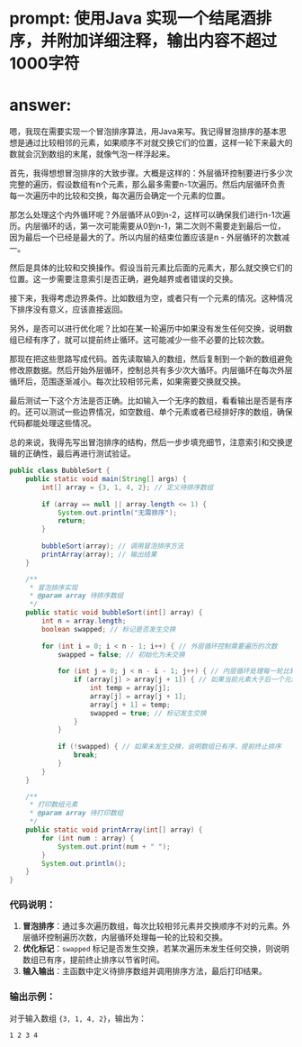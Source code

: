 # prompt: 使用Java 实现一个结尾酒排序，并附加详细注释，输出内容不超过1000字符
# answer: 
 <think>
嗯，我现在需要实现一个冒泡排序算法，用Java来写。我记得冒泡排序的基本思想是通过比较相邻的元素，如果顺序不对就交换它们的位置，这样一轮下来最大的数就会沉到数组的末尾，就像气泡一样浮起来。

首先，我得想想冒泡排序的大致步骤。大概是这样的：外层循环控制要进行多少次完整的遍历，假设数组有n个元素，那么最多需要n-1次遍历。然后内层循环负责每一次遍历中的比较和交换，每次遍历会确定一个元素的位置。

那怎么处理这个内外循环呢？外层循环从0到n-2，这样可以确保我们进行n-1次遍历。内层循环的话，第一次可能需要从0到n-1，第二次则不需要走到最后一位，因为最后一个已经是最大的了。所以内层的结束位置应该是n - 外层循环的次数减一。

然后是具体的比较和交换操作。假设当前元素比后面的元素大，那么就交换它们的位置。这一步需要注意索引是否正确，避免越界或者错误的交换。

接下来，我得考虑边界条件。比如数组为空，或者只有一个元素的情况。这种情况下排序没有意义，应该直接返回。

另外，是否可以进行优化呢？比如在某一轮遍历中如果没有发生任何交换，说明数组已经有序了，就可以提前终止循环。这可能减少一些不必要的比较次数。

那现在把这些思路写成代码。首先读取输入的数组，然后复制到一个新的数组避免修改原数据。然后开始外层循环，控制总共有多少次大循环。内层循环在每次外层循环后，范围逐渐减小。每次比较相邻元素，如果需要交换就交换。

最后测试一下这个方法是否正确。比如输入一个无序的数组，看看输出是否是有序的。还可以测试一些边界情况，如空数组、单个元素或者已经排好序的数组，确保代码都能处理这些情况。

总的来说，我得先写出冒泡排序的结构，然后一步步填充细节，注意索引和交换逻辑的正确性，最后再进行测试验证。
</think>

```java
public class BubbleSort {
    public static void main(String[] args) {
        int[] array = {3, 1, 4, 2}; // 定义待排序数组
        
        if (array == null || array.length <= 1) {
            System.out.println("无需排序");
            return;
        }
        
        bubbleSort(array); // 调用冒泡排序方法
        printArray(array); // 输出结果
    }

    /**
     * 冒泡排序实现
     * @param array 待排序数组
     */
    public static void bubbleSort(int[] array) {
        int n = array.length;
        boolean swapped; // 标记是否发生交换
        
        for (int i = 0; i < n - 1; i++) { // 外层循环控制需要遍历的次数
            swapped = false; // 初始化为未交换
            
            for (int j = 0; j < n - i - 1; j++) { // 内层循环处理每一轮比较
                if (array[j] > array[j + 1]) { // 如果当前元素大于后一个元素，交换位置
                    int temp = array[j];
                    array[j] = array[j + 1];
                    array[j + 1] = temp;
                    swapped = true; // 标记发生交换
                }
            }
            
            if (!swapped) { // 如果未发生交换，说明数组已有序，提前终止排序
                break;
            }
        }
    }

    /**
     * 打印数组元素
     * @param array 待打印数组
     */
    public static void printArray(int[] array) {
        for (int num : array) {
            System.out.print(num + " ");
        }
        System.out.println();
    }
}
```

### 代码说明：
1. **冒泡排序**：通过多次遍历数组，每次比较相邻元素并交换顺序不对的元素。外层循环控制遍历次数，内层循环处理每一轮的比较和交换。
2. **优化标记**：`swapped` 标记是否发生交换，若某次遍历未发生任何交换，则说明数组已有序，提前终止排序以节省时间。
3. **输入输出**：主函数中定义待排序数组并调用排序方法，最后打印结果。

### 输出示例：
对于输入数组 `{3, 1, 4, 2}`，输出为：
```
1 2 3 4
```
